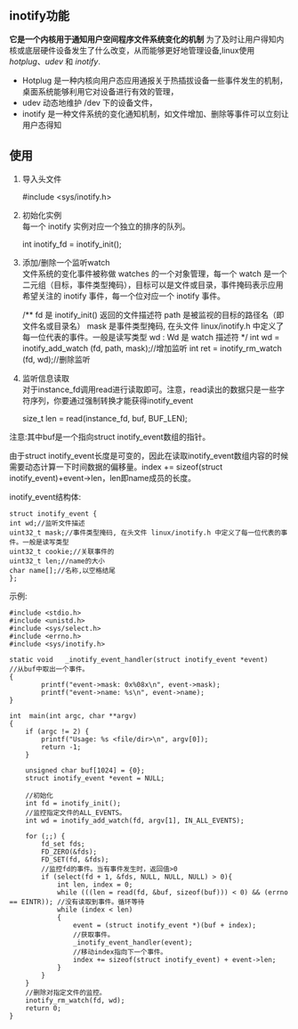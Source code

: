 ## inotify功能
**它是一个内核用于通知用户空间程序文件系统变化的机制**
为了及时让用户得知内核或底层硬件设备发生了什么改变，从而能够更好地管理设备,linux使用*hotplug*、*udev* 和 *inotify*.
* Hotplug 是一种内核向用户态应用通报关于热插拔设备一些事件发生的机制，桌面系统能够利用它对设备进行有效的管理，
* udev 动态地维护 /dev 下的设备文件，
* inotify 是一种文件系统的变化通知机制，如文件增加、删除等事件可以立刻让用户态得知

## 使用
1. 导入头文件 

    #include  <sys/inotify.h>

2. 初始化实例  
每一个 inotify 实例对应一个独立的排序的队列。
    
    int inotify_fd = inotify_init();

3. 添加/删除一个监听watch  
文件系统的变化事件被称做 watches 的一个对象管理，每一个 watch 是一个二元组（目标，事件类型掩码），目标可以是文件或目录，事件掩码表示应用希望关注的 inotify 事件，每一个位对应一个 inotify 事件。
    
    /**
     fd 是 inotify_init() 返回的文件描述符
     path 是被监视的目标的路径名（即文件名或目录名）
     mask 是事件类型掩码, 在头文件 linux/inotify.h 中定义了每一位代表的事件。一般是读写类型
     wd : Wd 是 watch 描述符
    */
    int wd = inotify_add_watch (fd, path, mask);//增加监听
    int ret = inotify_rm_watch (fd, wd);//删除监听

4. 监听信息读取  
对于instance_fd调用read进行读取即可。注意，read读出的数据只是一些字符序列，你要通过强制转换才能获得inotify_event

    size_t len = read(instance_fd, buf, BUF_LEN);

注意:其中buf是一个指向struct inotify_event数组的指针。

由于struct inotify_event长度是可变的，因此在读取inotify_event数组内容的时候需要动态计算一下时间数据的偏移量。index += sizeof(struct inotify_event)+event->len，len即name成员的长度。

inotify_event结构体:

    struct inotify_event {
    int wd;//监听文件描述
    uint32_t mask;//事件类型掩码, 在头文件 linux/inotify.h 中定义了每一位代表的事件。一般是读写类型
    uint32_t cookie;//关联事件的
    uint32_t len;//name的大小
    char name[];//名称,以空格结尾
    };

示例:

    #include <stdio.h>   
    #include <unistd.h>   
    #include <sys/select.h>   
    #include <errno.h>   
    #include <sys/inotify.h>   
    
    static void   _inotify_event_handler(struct inotify_event *event)      //从buf中取出一个事件。  
    {   
            printf("event->mask: 0x%08x\n", event->mask);   
            printf("event->name: %s\n", event->name);   
    }   
    
    int  main(int argc, char **argv)   
    {   
        if (argc != 2) {   
            printf("Usage: %s <file/dir>\n", argv[0]);   
            return -1;   
        }   
    
        unsigned char buf[1024] = {0};   
        struct inotify_event *event = NULL;              

        //初始化
        int fd = inotify_init();
        //监控指定文件的ALL_EVENTS。
        int wd = inotify_add_watch(fd, argv[1], IN_ALL_EVENTS);
    
        for (;;) {   
            fd_set fds;   
            FD_ZERO(&fds);                
            FD_SET(fd, &fds);   
            //监控fd的事件。当有事件发生时，返回值>0
            if (select(fd + 1, &fds, NULL, NULL, NULL) > 0){   
                int len, index = 0;   
                while (((len = read(fd, &buf, sizeof(buf))) < 0) && (errno == EINTR)); //没有读取到事件。循环等待
                while (index < len) 
                {   
                    event = (struct inotify_event *)(buf + index); 
                    //获取事件。                    
                    _inotify_event_handler(event);                                      
                    //移动index指向下一个事件。
                    index += sizeof(struct inotify_event) + event->len;  
                }   
            }   
        }   
        //删除对指定文件的监控。
        inotify_rm_watch(fd, wd);              
        return 0;   
    }